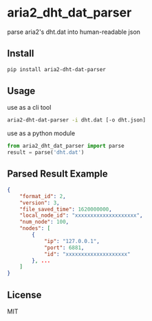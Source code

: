 # aria2_dht_dat_parser

parse aria2's dht.dat into human-readable json

## Install

```bash
pip install aria2-dht-dat-parser
```

## Usage

use as a cli tool

```bash
aria2-dht-dat-parser -i dht.dat [-o dht.json]
```

use as a python module

```python
from aria2_dht_dat_parser import parse
result = parse('dht.dat')
```

## Parsed Result Example

```json
{
    "format_id": 2,
    "version": 3,
    "file_saved_time": 1620000000,
    "local_node_id": "xxxxxxxxxxxxxxxxxxxx",
    "num_node": 100,
    "nodes": [
        {
            "ip": "127.0.0.1",
            "port": 6881,
            "id": "xxxxxxxxxxxxxxxxxxxx"
        }, ...
    ]
}
```

## License

MIT
